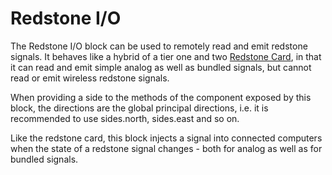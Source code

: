 # Redstone I/O

The Redstone I/O block can be used to remotely read and emit redstone signals. It behaves like a hybrid of a tier one and two [Redstone Card](redstoneCard1.md), in that it can read and emit simple analog as well as bundled signals, but cannot read or emit wireless redstone signals.

When providing a side to the methods of the component exposed by this block, the directions are the global principal directions, i.e. it is recommended to use sides.north, sides.east and so on.

Like the redstone card, this block injects a signal into connected computers when the state of a redstone signal changes - both for analog as well as for bundled signals.
